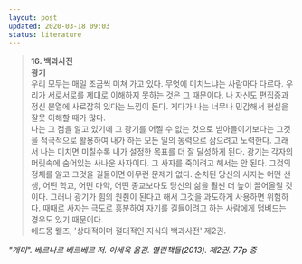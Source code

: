 ```yaml
---
layout: post
updated: 2020-03-18 09:03
status: literature
---
```


> **16. 백과사전**<br>
> **광기**<br>
>  우리 모두는 매일 조금씩 미쳐 가고 있다. 무엇에 미치느냐는 사람마다 다르다. 우리가 서로서로를 제대로 이해하지 못하는 것은 그 때문이다. 나 자신도 편집증과 정신 분열에 사로잡혀 있다는 느낌이 든다. 게다가 나는 너무나 민감해서 현실을 잘못 이해할 때가 많다.<br>
>  나는 그 점을 알고 있기에 그 광기를 어쩔 수 없는 것으로 받아들이기보다는 그것을 적극적으로 활용하여 내가 하는 모든 일의 동력으로 삼으려고 노력한다. 그래서 나는 미치면 미칠수록 내가 설정한 목표를 더 잘 달성하게 된다. 광기는 각자의 머릿속에 숨어있는 사나운 사자이다. 그 사자를 죽이려고 해서는 안 된다. 그것의 정체를 알고 그것을 길들이면 아무런 문제가 없다. 순치된 당신의 사자는 어떤 선생, 어떤 학교, 어떤 마약, 어떤 종교보다도 당신의 삶을 훨씬 더 높이 끌어올릴 것이다. 그러나 광기가 힘의 원춴이 된다고 해서 그것을 과도하게 사용하면 위험하다. 때때로 사자는 극도로 흥분하여 자기를 길들이려고 하는 사람에게 덤벼드는 경우도 있기 때문이다.<br>
> 에드몽 웰즈, '상대적이며 절대적인 지식의 백과사전' 제2권.

_"개미". 베르나르 베르베르 저. 이세욱 옮김. 열린책들(2013). 제2권. 77p 중_
